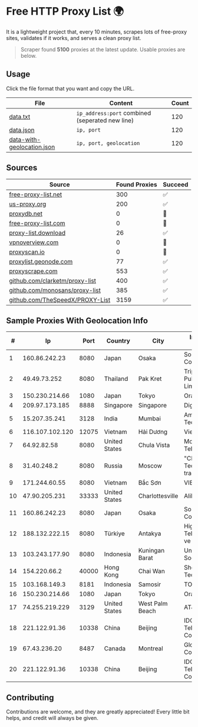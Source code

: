 
# Free HTTP Proxy List 🌍

It is a lightweight project that, every 10 minutes, scrapes lots of free-proxy sites, validates if it works, and serves a clean proxy list.


> Scraper found **5100** proxies at the latest update. Usable proxies are below.

## Usage

Click the file format that you want and copy the URL.


|File|Content|Count|
|----|-------|-----|
|[data.txt](https://raw.githubusercontent.com/themiralay/Proxy-List-World/master/data.txt)|`ip_address:port` combined (seperated new line)|120|
|[data.json](https://raw.githubusercontent.com/themiralay/Proxy-List-World/master/data.json)|`ip, port`|120|
|[data-with-geolocation.json](https://raw.githubusercontent.com/themiralay/Proxy-List-World/master/data-with-geolocation.json)|`ip, port, geolocation`|120|

## Sources

|Source|Found Proxies|Succeed|
|------|-------------|-------|
|[free-proxy-list.net](https://free-proxy-list.net)|300|✅|
|[us-proxy.org](https://www.us-proxy.org)|200|✅|
|[proxydb.net](http://proxydb.net)|0|🚫|
|[free-proxy-list.com](https://free-proxy-list.com/?page=&port=&type%5B%5D=http&type%5B%5D=https&up_time=0&search=Search)|0|🚫|
|[proxy-list.download](https://www.proxy-list.download/HTTP)|26|✅|
|[vpnoverview.com](https://vpnoverview.com/privacy/anonymous-browsing/free-proxy-servers)|0|🚫|
|[proxyscan.io](https://www.proxyscan.io)|0|🚫|
|[proxylist.geonode.com](https://proxylist.geonode.com/api/proxy-list?limit=300&page=1&sort_by=lastChecked&sort_type=desc&protocols=http,https)|77|✅|
|[proxyscrape.com](https://api.proxyscrape.com/v2/?request=displayproxies&protocol=http&timeout=10000&country=all&ssl=all&anonymity=all)|553|✅|
|[github.com/clarketm/proxy-list](https://raw.githubusercontent.com/clarketm/proxy-list/master/proxy-list-raw.txt)|400|✅|
|[github.com/monosans/proxy-list](https://raw.githubusercontent.com/monosans/proxy-list/main/proxies/http.txt)|385|✅|
|[github.com/TheSpeedX/PROXY-List](https://raw.githubusercontent.com/TheSpeedX/PROXY-List/master/http.txt)|3159|✅|


## Sample Proxies With Geolocation Info

|#|Ip|Port|Country|City|Internet Service Provider|
|-|--|----|-------|----|-------------------------|
|1|160.86.242.23|8080|Japan|Osaka|Sony Network Communications Inc|
|2|49.49.73.252|8080|Thailand|Pak Kret|Triple T Broadband Public Company Limited|
|3|150.230.214.66|1080|Japan|Tokyo|Oracle Corporation|
|4|209.97.173.185|8888|Singapore|Singapore|DigitalOcean, LLC|
|5|15.207.35.241|3128|India|Mumbai|Amazon Technologies Inc.|
|6|116.107.102.120|12075|Vietnam|Hải Dương|Viettel Corporation|
|7|64.92.82.58|8080|United States|Chula Vista|Momentum Telecom, Inc.|
|8|31.40.248.2|8080|Russia|Moscow|"Cloud Technologies" LLC trading as Cloud.ru|
|9|171.244.60.55|8080|Vietnam|Bắc Sơn|VIETEL|
|10|47.90.205.231|33333|United States|Charlottesville|Alibaba.com LLC|
|11|160.86.242.23|8080|Japan|Osaka|Sony Network Communications Inc|
|12|188.132.222.15|8080|Türkiye|Antakya|High Speed Telekomunikasyon ve Hab. Hiz. Ltd. Sti.|
|13|103.243.177.90|8080|Indonesia|Kuningan Barat|Universitas Katolik Soegijapranata|
|14|154.220.66.2|40000|Hong Kong|Chai Wan|Shenzhen Wanghu Technology Co|
|15|103.168.149.3|8181|Indonesia|Samosir|TORSADA|
|16|150.230.214.66|1080|Japan|Tokyo|Oracle Corporation|
|17|74.255.219.229|3129|United States|West Palm Beach|AT&T Corp.|
|18|221.122.91.36|10338|China|Beijing|IDC, China Telecommunications Corporation|
|19|67.43.236.20|8487|Canada|Montreal|GloboTech Communications|
|20|221.122.91.36|10338|China|Beijing|IDC, China Telecommunications Corporation|



## Contributing

Contributions are welcome, and they are greatly appreciated! Every
little bit helps, and credit will always be given.


